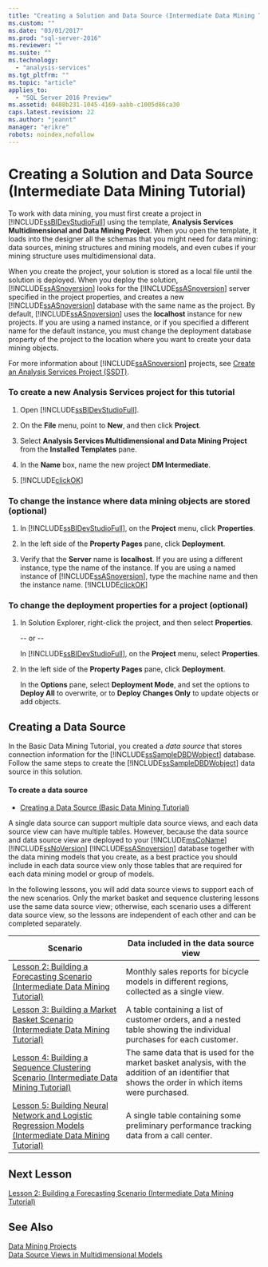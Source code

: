 ```yaml
---
title: "Creating a Solution and Data Source (Intermediate Data Mining Tutorial) | Microsoft Docs"
ms.custom: ""
ms.date: "03/01/2017"
ms.prod: "sql-server-2016"
ms.reviewer: ""
ms.suite: ""
ms.technology: 
  - "analysis-services"
ms.tgt_pltfrm: ""
ms.topic: "article"
applies_to: 
  - "SQL Server 2016 Preview"
ms.assetid: 0488b231-1045-4169-aabb-c1005d86ca30
caps.latest.revision: 22
ms.author: "jeannt"
manager: "erikre"
robots: noindex,nofollow
---
```

# Creating a Solution and Data Source (Intermediate Data Mining Tutorial)
To work with data mining, you must first create a project in [!INCLUDE[ssBIDevStudioFull](../a9notintoc/includes/ssbidevstudiofull-md.md)] using the template, **Analysis Services Multidimensional and Data Mining Project**. When you open the template, it loads into the designer all the schemas that you might need for data mining: data sources, mining structures and mining models, and even cubes if your mining structure uses multidimensional data.  
  
When you create the project, your solution is stored as a local file until the solution is deployed. When you deploy the solution, [!INCLUDE[ssASnoversion](../a9notintoc/includes/ssasnoversion-md.md)] looks for the [!INCLUDE[ssASnoversion](../a9notintoc/includes/ssasnoversion-md.md)] server specified in the project properties, and creates a new [!INCLUDE[ssASnoversion](../a9notintoc/includes/ssasnoversion-md.md)] database with the same name as the project. By default, [!INCLUDE[ssASnoversion](../a9notintoc/includes/ssasnoversion-md.md)] uses the **localhost** instance for new projects. If you are using a named instance, or if you specified a different name for the default instance, you must change the deployment database property of the project to the location where you want to create your data mining objects.  
  
For more information about [!INCLUDE[ssASnoversion](../a9notintoc/includes/ssasnoversion-md.md)] projects, see [Create an Analysis Services Project &#40;SSDT&#41;](../analysis-services/multidimensional-models/create-an-analysis-services-project-ssdt.md).  
  
### To create a new Analysis Services project for this tutorial  
  
1.  Open [!INCLUDE[ssBIDevStudioFull](../a9notintoc/includes/ssbidevstudiofull-md.md)].  
  
2.  On the **File** menu, point to **New**, and then click **Project**.  
  
3.  Select **Analysis Services Multidimensional and Data Mining Project** from the **Installed Templates** pane.  
  
4.  In the **Name** box, name the new project **DM Intermediate**.  
  
5.  [!INCLUDE[clickOK](../a9notintoc/includes/clickok-md.md)]  
  
### To change the instance where data mining objects are stored (optional)  
  
1.  In [!INCLUDE[ssBIDevStudioFull](../a9notintoc/includes/ssbidevstudiofull-md.md)], on the **Project** menu, click **Properties**.  
  
2.  In the left side of the **Property Pages** pane, click **Deployment**.  
  
3.  Verify that the **Server** name is **localhost**. If you are using a different instance, type the name of the instance. If you are using a named instance of [!INCLUDE[ssASnoversion](../a9notintoc/includes/ssasnoversion-md.md)], type the machine name and then the instance name. [!INCLUDE[clickOK](../a9notintoc/includes/clickok-md.md)]  
  
### To change the deployment properties for a project (optional)  
  
1.  In Solution Explorer, right-click the project, and then select **Properties**.  
  
    -- or --  
  
    In [!INCLUDE[ssBIDevStudioFull](../a9notintoc/includes/ssbidevstudiofull-md.md)], on the **Project** menu, select **Properties**.  
  
2.  In the left side of the **Property Pages** pane, click **Deployment**.  
  
    In the **Options** pane, select **Deployment Mode**, and set the options to **Deploy All** to overwrite, or to **Deploy Changes Only** to update objects or add objects.  
  
## Creating a Data Source  
In the Basic Data Mining Tutorial, you created a *data source* that stores connection information for the [!INCLUDE[ssSampleDBDWobject](../a9notintoc/includes/sssampledbdwobject-md.md)] database. Follow the same steps to create the [!INCLUDE[ssSampleDBDWobject](../a9notintoc/includes/sssampledbdwobject-md.md)] data source in this solution.  
  
#### To create a data source  
  
-   [Creating a Data Source &#40;Basic Data Mining Tutorial&#41;](../a9notintoc/creating-a-data-source-basic-data-mining-tutorial.md)  
  
A single data source can support multiple data source views, and each data source view can have multiple tables. However, because the data source and data source view are deployed to your [!INCLUDE[msCoName](../a9notintoc/includes/msconame-md.md)] [!INCLUDE[ssNoVersion](../a9notintoc/includes/ssnoversion-md.md)] [!INCLUDE[ssASnoversion](../a9notintoc/includes/ssasnoversion-md.md)] database together with the data mining models that you create, as a best practice you should include in each data source view only those tables that are required for each data mining model or group of models.  
  
In the following lessons, you will add data source views to support each of the new scenarios. Only the market basket and sequence clustering lessons use the same data source view; otherwise, each scenario uses a different data source view, so the lessons are independent of each other and can be completed separately.  
  
|Scenario|Data included in the data source view|  
|------------|-----------------------------------------|  
|[Lesson 2: Building a Forecasting Scenario &#40;Intermediate Data Mining Tutorial&#41;](../a9notintoc/lesson-2-building-a-forecasting-scenario-intermediate-data-mining-tutorial.md)|Monthly sales reports for bicycle models in different regions, collected as a single view.|  
|[Lesson 3: Building a Market Basket Scenario &#40;Intermediate Data Mining Tutorial&#41;](../a9notintoc/lesson-3-building-a-market-basket-scenario-intermediate-data-mining-tutorial.md)|A table containing a list of customer orders, and a nested table showing the individual purchases for each customer.|  
|[Lesson 4: Building a Sequence Clustering Scenario &#40;Intermediate Data Mining Tutorial&#41;](../a9notintoc/63436bbd-0f73-4012-b6f1-358c81e4d92a.md)|The same data that is used for the market basket analysis, with the addition of an identifier that shows the order in which items were purchased.|  
|[Lesson 5: Building Neural Network and Logistic Regression Models &#40;Intermediate Data Mining Tutorial&#41;](../a9notintoc/42c3701a-1fd2-44ff-b7de-377345bbbd6b.md)|A single table containing some preliminary performance tracking data from a call center.|  
  
## Next Lesson  
[Lesson 2: Building a Forecasting Scenario &#40;Intermediate Data Mining Tutorial&#41;](../a9notintoc/lesson-2-building-a-forecasting-scenario-intermediate-data-mining-tutorial.md)  
  
## See Also  
[Data Mining Projects](../analysis-services/data-mining/data-mining-projects.md)  
[Data Source Views in Multidimensional Models](../analysis-services/multidimensional-models/data-source-views-in-multidimensional-models.md)  
  
